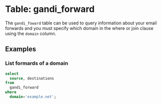 # Table: gandi_forward

The `gandi_foward` table can be used to query information about your email forwards and you must specify which domain in the where or join clause using the `domain` column.

## Examples

### List formards of a domain

```sql
select
  source, destinations
from
  gandi_forward
where
  domain='example.net';
```
